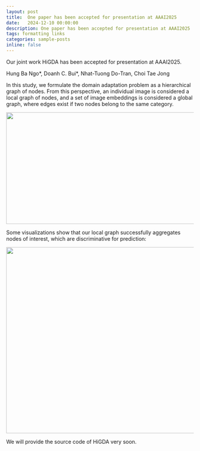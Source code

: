 ```yaml
---
layout: post
title:  One paper has been accepted for presentation at AAAI2025
date:   2024-12-10 00:00:00
description: One paper has been accepted for presentation at AAAI2025
tags: formatting links
categories: sample-posts
inline: false
---
```


Our joint work HiGDA has been accepted for presentation at AAAI2025.

Hung Ba Ngo*, Doanh C. Bui*, Nhat-Tuong Do-Tran, Choi Tae Jong

In this study, we formulate the domain adaptation problem as a hierarchical graph of nodes. From this perspective, an individual image is considered a local graph of nodes, and a set of image embeddings is considered a global graph, where edges exist if two nodes belong to the same category.

<img src="https://github.com/user-attachments/assets/7b1c3993-0ffd-4fd0-bb4e-da75692b947c" data-canonical-src="https://caodoanh2001.github.io/assets/img/tcsvt-transformer-based.jpg" width="750" height="300"/>

Some visualizations show that our local graph successfully aggregates nodes of interest, which are discriminative for prediction:

<img src="https://github.com/user-attachments/assets/7f0b0688-6b1a-48cb-9984-dffd75327655" data-canonical-src="https://github.com/user-attachments/assets/7f0b0688-6b1a-48cb-9984-dffd75327655" width="750" height="500"/>

We will provide the source code of HiGDA very soon.
